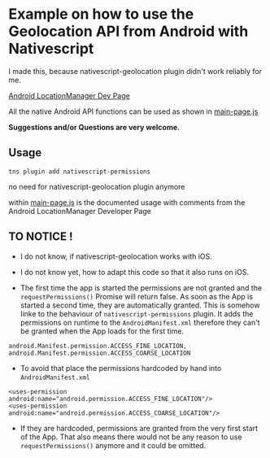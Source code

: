 # Example on how to use the Geolocation API from Android with Nativescript

I made this, because nativescript-geolocation plugin didn't work reliably for me.

[Android LocationManager Dev Page](https://developer.android.com/reference/android/location/LocationManager.html)

All the native Android API functions can be used as shown in [main-page.js](app/main-page.js)

**Suggestions and/or Questions are very welcome.**

## Usage
`tns plugin add nativescript-permissions`

no need for nativescript-geolocation plugin anymore

within [main-page.js](app/main-page.js) is the documented usage with comments from the Android LocationManager Developer Page

## TO NOTICE !
- I do not know, if nativescript-geolocation works with iOS.
- I do not know yet, how to adapt this code so that it also runs on iOS.

- The first time the app is started the permissions are not granted and the `requestPermissions()` Promise will return false. As soon as the App is started a second time, they are automatically granted. This is somehow linke to the behaviour of `nativescript-permissions` plugin. It adds the permissions on runtime to the `AndroidManifest.xml` therefore they can't be granted when the App loads for the first time.
```
android.Manifest.permission.ACCESS_FINE_LOCATION,
android.Manifest.permission.ACCESS_COARSE_LOCATION
```

- To avoid that place the permissions hardcoded by hand into `AndroidManifest.xml`
```
<uses-permission android:name="android.permission.ACCESS_FINE_LOCATION"/>
<uses-permission android:name="android.permission.ACCESS_COARSE_LOCATION"/>
```

- If they are hardcoded, permissions are granted from the very first start of the App. That also means there would not be any reason to use `requestPermissions()` anymore and it could be omitted.